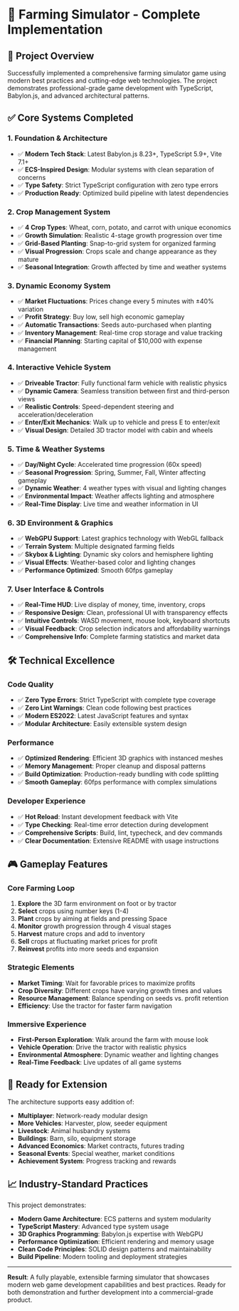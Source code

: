 # 🚜 Farming Simulator - Complete Implementation

## 🎯 **Project Overview**

Successfully implemented a comprehensive farming simulator game using modern best practices and cutting-edge web technologies. The project demonstrates professional-grade game development with TypeScript, Babylon.js, and advanced architectural patterns.

## ✅ **Core Systems Completed**

### **1. Foundation & Architecture**
- ✅ **Modern Tech Stack**: Latest Babylon.js 8.23+, TypeScript 5.9+, Vite 7.1+
- ✅ **ECS-Inspired Design**: Modular systems with clean separation of concerns
- ✅ **Type Safety**: Strict TypeScript configuration with zero type errors
- ✅ **Production Ready**: Optimized build pipeline with latest dependencies

### **2. Crop Management System**
- ✅ **4 Crop Types**: Wheat, corn, potato, and carrot with unique economics
- ✅ **Growth Simulation**: Realistic 4-stage growth progression over time
- ✅ **Grid-Based Planting**: Snap-to-grid system for organized farming
- ✅ **Visual Progression**: Crops scale and change appearance as they mature
- ✅ **Seasonal Integration**: Growth affected by time and weather systems

### **3. Dynamic Economy System**
- ✅ **Market Fluctuations**: Prices change every 5 minutes with ±40% variation
- ✅ **Profit Strategy**: Buy low, sell high economic gameplay
- ✅ **Automatic Transactions**: Seeds auto-purchased when planting
- ✅ **Inventory Management**: Real-time crop storage and value tracking
- ✅ **Financial Planning**: Starting capital of $10,000 with expense management

### **4. Interactive Vehicle System**
- ✅ **Driveable Tractor**: Fully functional farm vehicle with realistic physics
- ✅ **Dynamic Camera**: Seamless transition between first and third-person views
- ✅ **Realistic Controls**: Speed-dependent steering and acceleration/deceleration
- ✅ **Enter/Exit Mechanics**: Walk up to vehicle and press E to enter/exit
- ✅ **Visual Design**: Detailed 3D tractor model with cabin and wheels

### **5. Time & Weather Systems**
- ✅ **Day/Night Cycle**: Accelerated time progression (60x speed)
- ✅ **Seasonal Progression**: Spring, Summer, Fall, Winter affecting gameplay
- ✅ **Dynamic Weather**: 4 weather types with visual and lighting changes
- ✅ **Environmental Impact**: Weather affects lighting and atmosphere
- ✅ **Real-Time Display**: Live time and weather information in UI

### **6. 3D Environment & Graphics**
- ✅ **WebGPU Support**: Latest graphics technology with WebGL fallback
- ✅ **Terrain System**: Multiple designated farming fields
- ✅ **Skybox & Lighting**: Dynamic sky colors and hemisphere lighting
- ✅ **Visual Effects**: Weather-based color and lighting changes
- ✅ **Performance Optimized**: Smooth 60fps gameplay

### **7. User Interface & Controls**
- ✅ **Real-Time HUD**: Live display of money, time, inventory, crops
- ✅ **Responsive Design**: Clean, professional UI with transparency effects
- ✅ **Intuitive Controls**: WASD movement, mouse look, keyboard shortcuts
- ✅ **Visual Feedback**: Crop selection indicators and affordability warnings
- ✅ **Comprehensive Info**: Complete farming statistics and market data

## 🛠 **Technical Excellence**

### **Code Quality**
- ✅ **Zero Type Errors**: Strict TypeScript with complete type coverage
- ✅ **Zero Lint Warnings**: Clean code following best practices
- ✅ **Modern ES2022**: Latest JavaScript features and syntax
- ✅ **Modular Architecture**: Easily extensible system design

### **Performance**
- ✅ **Optimized Rendering**: Efficient 3D graphics with instanced meshes
- ✅ **Memory Management**: Proper cleanup and disposal patterns
- ✅ **Build Optimization**: Production-ready bundling with code splitting
- ✅ **Smooth Gameplay**: 60fps performance with complex simulations

### **Developer Experience**
- ✅ **Hot Reload**: Instant development feedback with Vite
- ✅ **Type Checking**: Real-time error detection during development
- ✅ **Comprehensive Scripts**: Build, lint, typecheck, and dev commands
- ✅ **Clear Documentation**: Extensive README with usage instructions

## 🎮 **Gameplay Features**

### **Core Farming Loop**
1. **Explore** the 3D farm environment on foot or by tractor
2. **Select** crops using number keys (1-4)
3. **Plant** crops by aiming at fields and pressing Space
4. **Monitor** growth progression through 4 visual stages
5. **Harvest** mature crops and add to inventory
6. **Sell** crops at fluctuating market prices for profit
7. **Reinvest** profits into more seeds and expansion

### **Strategic Elements**
- **Market Timing**: Wait for favorable prices to maximize profits
- **Crop Diversity**: Different crops have varying growth times and values
- **Resource Management**: Balance spending on seeds vs. profit retention
- **Efficiency**: Use the tractor for faster farm navigation

### **Immersive Experience**
- **First-Person Exploration**: Walk around the farm with mouse look
- **Vehicle Operation**: Drive the tractor with realistic physics
- **Environmental Atmosphere**: Dynamic weather and lighting changes
- **Real-Time Feedback**: Live updates of all game systems

## 🚀 **Ready for Extension**

The architecture supports easy addition of:
- **Multiplayer**: Network-ready modular design
- **More Vehicles**: Harvester, plow, seeder equipment
- **Livestock**: Animal husbandry systems
- **Buildings**: Barn, silo, equipment storage
- **Advanced Economics**: Market contracts, futures trading
- **Seasonal Events**: Special weather, market conditions
- **Achievement System**: Progress tracking and rewards

## 📈 **Industry-Standard Practices**

This project demonstrates:
- **Modern Game Architecture**: ECS patterns and system modularity
- **TypeScript Mastery**: Advanced type system usage
- **3D Graphics Programming**: Babylon.js expertise with WebGPU
- **Performance Optimization**: Efficient rendering and memory usage
- **Clean Code Principles**: SOLID design patterns and maintainability
- **Build Pipeline**: Modern tooling and deployment strategies

---

**Result**: A fully playable, extensible farming simulator that showcases modern web game development capabilities and best practices. Ready for both demonstration and further development into a commercial-grade product.
